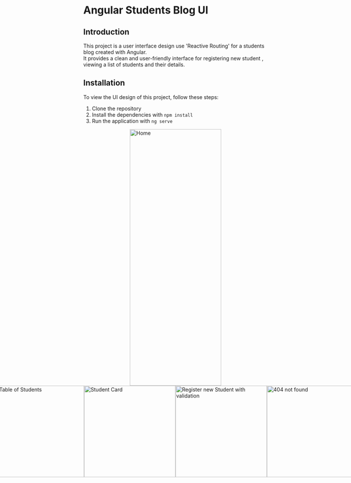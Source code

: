 # Angular Students Blog UI

## Introduction
This project is a user interface design use 'Reactive Routing' for a students blog created with Angular.<br>
It provides a clean and user-friendly interface for registering new student , viewing a list of students and their details.


## Installation
To view the UI design of this project, follow these steps:

1. Clone the repository
2. Install the dependencies with `npm install`
3. Run the application with `ng serve`


<div style="display:flex; justify-content:center;">
  <img src="https://user-images.githubusercontent.com/63107268/235211827-e5910e0a-f2b1-4a6f-ae7f-fb11f82a169e.png" width="250" height="700" alt="Home">
</div>

<div style="display:flex; justify-content:center;">
    <img src="https://user-images.githubusercontent.com/63107268/235211827-e5910e0a-f2b1-4a6f-ae7f-fb11f82a169e.png" width="250" height="250" alt="Table of Students">
  <img src="https://user-images.githubusercontent.com/63107268/235212012-46b1eeb4-d42e-4cda-b4c8-3ed27659dfd1.png" width="250" height="250" alt="Student Card">
  <img src="https://user-images.githubusercontent.com/63107268/235212046-56858a8d-8b3c-436e-9f75-74f97024a2a8.png" width="250" height="250" alt="Register new Student with validation">
  <img src="https://user-images.githubusercontent.com/63107268/235212125-41a72025-aec7-481b-a071-04bdb80d6d76.png" width="250" height="250" alt="404 not found">
</div>






